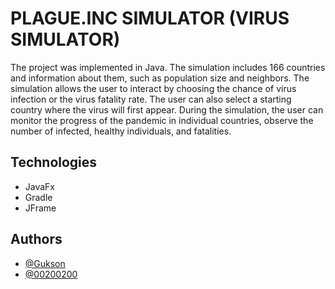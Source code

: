 # PLAGUE.INC SIMULATOR (VIRUS SIMULATOR)

The project was implemented in Java. The simulation includes 166 countries and information about them, such as population size and neighbors.
The simulation allows the user to interact by choosing the chance of virus infection or the virus fatality rate. The user can also select a starting country where the virus will first appear. During the simulation, the user can monitor the progress of the pandemic in individual countries, observe the number of infected, healthy individuals, and fatalities.

## Technologies
- JavaFx
- Gradle
- JFrame

## Authors
- [@Gukson](https://github.com/Gukson)
- [@00200200](https://github.com/00200200)

